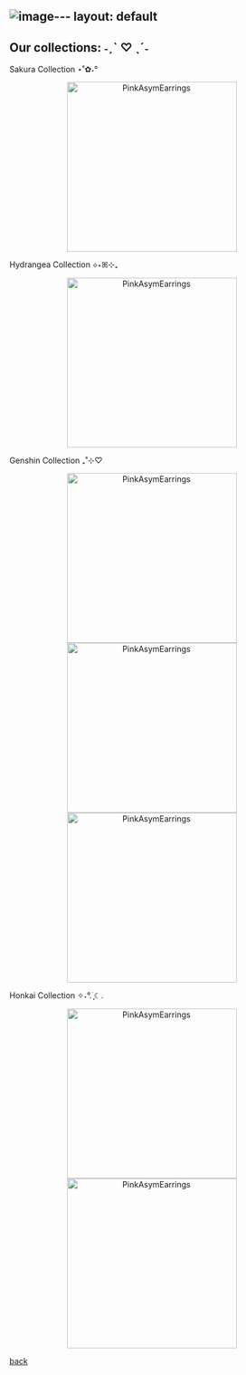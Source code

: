 ![image](https://github.com/user-attachments/assets/aec73a04-04d9-4ac1-9777-c5d96ea5955b)---
layout: default
---

## Our collections: ˗ˏˋ ♡ ˎˊ˗

Sakura Collection ⋆˚✿˖°

<div style="text-align: center;">
  <img src="https://github.com/emi-lycheee/peachytao/blob/main/assets/images/sakura%20collection.jpg?raw=true" alt="PinkAsymEarrings" width="300" />
</div>

Hydrangea Collection ⟡⋆ꕤ⊹₊

<div style="text-align: center;">
  <img src="https://github.com/emi-lycheee/peachytao/blob/main/assets/images/hydrangea%20collection.jpg?raw=true" alt="PinkAsymEarrings" width="300" />
</div>

Genshin Collection ₊˚⊹♡

<div style="text-align: center;">
  <img src="https://github.com/emi-lycheee/peachytao/blob/main/assets/images/raiden.jpg?raw=true" alt="PinkAsymEarrings" width="300" />
</div>

<div style="text-align: center;">
  <img src="https://github.com/emi-lycheee/peachytao/blob/main/assets/images/xiao.jpg?raw=true" alt="PinkAsymEarrings" width="300" />
</div>

<div style="text-align: center;">
  <img src="https://github.com/emi-lycheee/peachytao/blob/main/assets/images/hu%20tao.jpg?raw=true" alt="PinkAsymEarrings" width="300" />
</div>

Honkai Collection ✧˖°.࣪ ִֶָ☾.

<div style="text-align: center;">
  <img src="https://github.com/emi-lycheee/peachytao/blob/main/assets/images/dan%20heng.jpg?raw=true" alt="PinkAsymEarrings" width="300" />
</div>

<div style="text-align: center;">
  <img src="https://github.com/emi-lycheee/peachytao/blob/main/assets/images/ruan%20mei.jpg?raw=true" alt="PinkAsymEarrings" width="300" />
</div>

[back](./)
